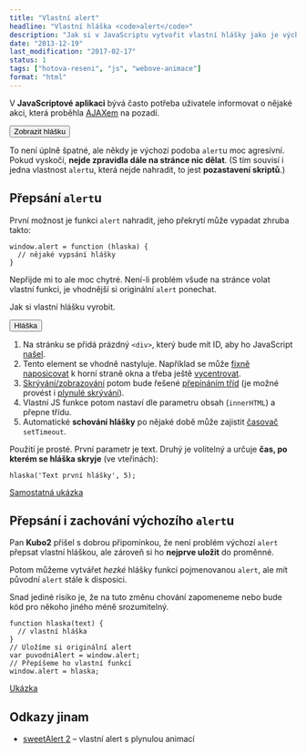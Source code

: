 ```yaml
---
title: "Vlastní alert"
headline: "Vlastní hláška <code>alert</code>"
description: "Jak si v JavaScriptu vytvořit vlastní hlášky jako je výchozí <code>alert</code>."
date: "2013-12-19"
last_modification: "2017-02-17"
status: 1
tags: ["hotova-reseni", "js", "webove-animace"]
format: "html"
---
```


<p>V <b>JavaScriptové aplikaci</b> bývá často potřeba uživatele informovat o nějaké akci, která proběhla <a href="/ajax">AJAXem</a> na pozadí.</p>

<div class="live">
  <button onclick="alert('Text hlášky')">Zobrazit hlášku</button>
</div>

<p>To není úplně špatné, ale někdy je výchozí podoba <code>alert</code>u moc agresívní. Pokud vyskočí, <b>nejde zpravidla dále na stránce nic dělat</b>. (S tím souvisí i jedna vlastnost <code>alert</code>u, která nejde nahradit, to jest <b>pozastavení skriptů</b>.)</p>

<h2 id="prepsani-alertu">Přepsání <code>alert</code>u</h2>
<p>První možnost je funkci <code>alert</code> nahradit, jeho překrytí může vypadat zhruba takto:</p>

<pre><code>window.alert = function (hlaska) {
  // nějaké vypsání hlášky
}</code></pre>

<p>Nepřijde mi to ale moc chytré. Není-li problém všude na stránce volat vlastní funkci, je vhodnější si originální <code>alert</code> ponechat.</p>

<h2 id="hlaska">Vlastní hláška</h2>
<p>Jak si vlastní hlášku vyrobit.</p>

<style>
  /* reset */ 
  #hlaska {margin: 0; font-size: 100%}
</style>
<div class="live">
<style>
#hlaska {background: #DA3F94; color: #fff; position: fixed; width: 50%; left: 50%; margin-left: -25%; padding: .5em; top: -3em; transition: top 1s}
#hlaska.zobrazit {top: 0}
</style>
  
<div id="hlaska"></div>
<button onclick="hlaska('Text vlastní hlášky', 5)">Hláška</button>
<script>
function hlaska(text, vycistit) {
  var casovac;
  vycistit = (typeof vycistit === "undefined") ? 3 : vycistit;
  var h = document.getElementById("hlaska");
  if (h.className == "zobrazit" && h.innerHTML == text) return;
  
  h.innerHTML = text;
  h.className = "zobrazit";

  clearTimeout(casovac);
  casovac = setTimeout(function() {
    h.className = "";
  }, vycistit * 1000)
}
</script>
</div>

<ol>
  <li>Na stránku se přidá prázdný <code>&lt;div></code>, který bude mít ID, aby ho JavaScript <a href="/queryselector">našel</a>.</li>
  <li>Tento element se vhodně nastyluje. Například se může <a href="/position#fixed">fixně naposicovat</a> k horní straně okna a třeba ještě <a href="/centrovani#absolute">vycentrovat</a>.</li>
  <li><a href="/zobrazit-skryt">Skrývání/zobrazování</a> potom bude řešené <a href="/prepinani-trid">přepínáním tříd</a> (je možné provést i <a href="/animace-skryt">plynulé skrývání</a>).</li>
  <li>Vlastní JS funkce potom nastaví dle parametru obsah (<code>innerHTML</code>) a přepne třídu.</li>
  <li>Automatické <b>schování hlášky</b> po nějaké době může zajistit <a href="/odpocitavani">časovač</a> <code>setTimeout</code>.</li>
</ol>

<p>Použití je prosté. První parametr je text. Druhý je volitelný a určuje <b>čas, po kterém se hláška skryje</b> (ve vteřinách):</p>
<pre><code>hlaska('Text první hlášky', 5);</code></pre>


<p><a href="https://kod.djpw.cz/eny">Samostatná ukázka</a></p>

<h2 id="prepsani-zachovani">Přepsání i zachování výchozího <code>alert</code>u</h2>
<p>Pan <b>Kubo2</b> přišel s dobrou připomínkou, že není problém výchozí <code>alert</code> přepsat vlastní hláškou, ale zároveň si ho <b>nejprve uložit</b> do proměnné.</p>

<p>Potom můžeme vytvářet <i>hezké</i> hlášky funkcí pojmenovanou <code>alert</code>, ale mít původní <code>alert</code> stále k disposici.</p>

<p>Snad jediné risiko je, že na tuto změnu chování zapomeneme nebo bude kód pro někoho jiného méně srozumitelný.</p>

<pre><code>function hlaska(text) {
  // vlastní hláška
}
// Uložíme si originální alert
var puvodniAlert = window.alert;
// Přepíšeme ho vlastní funkcí
window.alert = hlaska;
</code></pre>

<p><a href="https://kod.djpw.cz/bgab">Ukázka</a></p>


<h2 id="odkazy">Odkazy jinam</h2>

<ul>
  <li><a href="https://github.com/limonte/sweetalert2">sweetAlert 2</a> – vlastní alert s plynulou animací</li>
</ul>